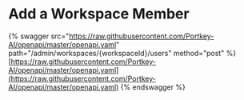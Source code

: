 # Add a Workspace Member

{% swagger src="https://raw.githubusercontent.com/Portkey-AI/openapi/master/openapi.yaml" path="/admin/workspaces/{workspaceId}/users" method="post" %}
[https://raw.githubusercontent.com/Portkey-AI/openapi/master/openapi.yaml](https://raw.githubusercontent.com/Portkey-AI/openapi/master/openapi.yaml)
{% endswagger %}
